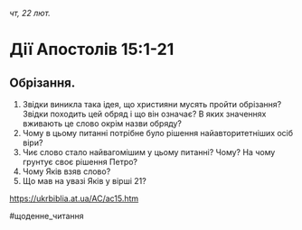 
_чт, 22 лют._

# Дії Апостолів 15:1-21

## Обрізання.
1. Звідки виникла така ідея, що християни мусять пройти обрізання? Звідки походить цей обряд і що він означає? В яких значеннях вживають це слово окрім назви обряду?
2. Чому в цьому питанні потрібне було рішення найавторитетніших осіб віри?
3. Чиє слово стало найвагомішим у цьому питанні? Чому? На чому грунтує своє рішення Петро?
4. Чому Яків взяв слово?
5. Що мав на увазі Яків у вірші 21?

https://ukrbiblia.at.ua/AC/ac15.htm 

#щоденне_читання
